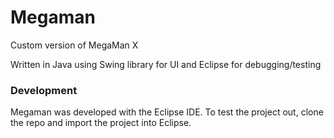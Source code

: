 # Megaman
Custom version of MegaMan X

Written in Java using Swing library for UI and Eclipse for debugging/testing

### Development ###
Megaman was developed with the Eclipse IDE. To test the project out, clone the repo and import the project into Eclipse.
